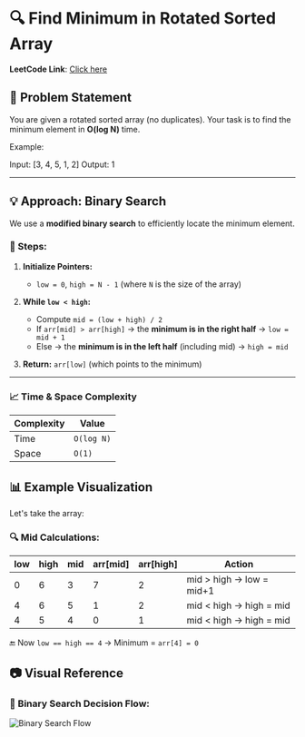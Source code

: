 # 🔍 Find Minimum in Rotated Sorted Array

**LeetCode Link**: [Click here](https://leetcode.com/problems/find-minimum-in-rotated-sorted-array/description/)

## 🧠 Problem Statement

You are given a rotated sorted array (no duplicates). Your task is to find the minimum element in **O(log N)** time.

Example:

Input: [3, 4, 5, 1, 2]
Output: 1

---

## 💡 Approach: Binary Search

We use a **modified binary search** to efficiently locate the minimum element.

### 🔁 Steps:

1. **Initialize Pointers:**
   - `low = 0`, `high = N - 1` (where `N` is the size of the array)

2. **While `low < high`:**
   - Compute `mid = (low + high) / 2`
   - If `arr[mid] > arr[high]` → the **minimum is in the right half** → `low = mid + 1`
   - Else → the **minimum is in the left half** (including mid) → `high = mid`

3. **Return:** `arr[low]` (which points to the minimum)

---

### 📈 Time & Space Complexity

| Complexity | Value        |
|------------|--------------|
| Time       | `O(log N)`   |
| Space      | `O(1)`       |


## 📊 Example Visualization

Let's take the array:


### 🔍 Mid Calculations:

| low | high | mid | arr[mid] | arr[high] | Action                  |
|-----|------|-----|----------|-----------|--------------------------|
| 0   | 6    | 3   | 7        | 2         | mid > high → low = mid+1 |
| 4   | 6    | 5   | 1        | 2         | mid < high → high = mid  |
| 4   | 5    | 4   | 0        | 1         | mid < high → high = mid  |

🔚 Now `low == high == 4` → Minimum = `arr[4] = 0`


## 📷 Visual Reference

### 📌 Binary Search Decision Flow:
![Binary Search Flow](https://user-images.githubusercontent.com/63854036/199297092-1c3e3894-e38d-4725-a8f2-f7b5eec5a4f4.png)

